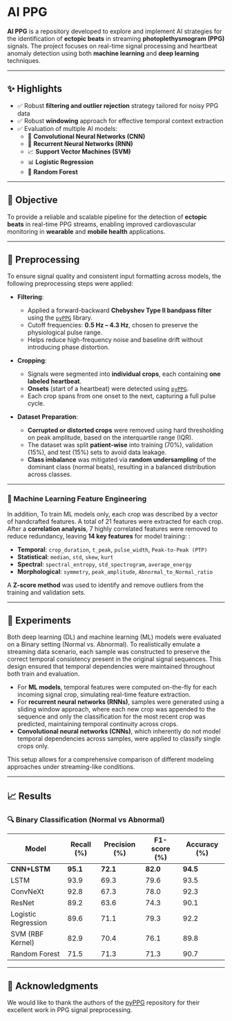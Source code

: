 
# AI PPG

**AI PPG** is a repository developed to explore and implement AI strategies for the identification of **ectopic beats** in streaming **photoplethysmogram (PPG)** signals. The project focuses on real-time signal processing and heartbeat anomaly detection using both **machine learning** and **deep learning** techniques.

---

## ✨ Highlights

- ✅ Robust **filtering and outlier rejection** strategy tailored for noisy PPG data  
- ✅ Robust **windowing** approach for effective temporal context extraction  
- ✅ Evaluation of multiple AI models:
  - 🧠 **Convolutional Neural Networks (CNN)**
  - 🔁 **Recurrent Neural Networks (RNN)**
  - 📈 **Support Vector Machines (SVM)**
  - 📊 **Logistic Regression**
  - 🌲 **Random Forest**

---

## 🎯 Objective

To provide a reliable and scalable pipeline for the detection of **ectopic beats** in real-time PPG streams, enabling improved cardiovascular monitoring in **wearable** and **mobile health** applications.

---
## 🧼 Preprocessing

To ensure signal quality and consistent input formatting across models, the following preprocessing steps were applied:

- **Filtering**:
  - Applied a forward-backward **Chebyshev Type II bandpass filter** using the [`pyPPG`](https://github.com/godamartonaron/GODA_pyPPG.git) library.
  - Cutoff frequencies: **0.5 Hz – 4.3 Hz**, chosen to preserve the physiological pulse range.
  - Helps reduce high-frequency noise and baseline drift without introducing phase distortion.

- **Cropping**:
  - Signals were segmented into **individual crops**, each containing **one labeled heartbeat**.
  - **Onsets** (start of a heartbeat) were detected using [`pyPPG`](https://github.com/godamartonaron/GODA_pyPPG.git).
  - Each crop spans from one onset to the next, capturing a full pulse cycle.

- **Dataset Preparation**:
  - **Corrupted or distorted crops** were removed using hard thresholding on peak amplitude, based on the interquartile range (IQR).
  - The dataset was split **patient-wise** into training (70%), validation (15%), and test (15%) sets to avoid data leakage.
  - **Class imbalance** was mitigated via **random undersampling** of the dominant class (normal beats), resulting in a balanced distribution across classes.

---
### 🧰  Machine Learning Feature Engineering

In addition, To train ML models only, each crop was described by a vector of handcrafted features. A total of 21 features were extracted for each crop. After a **correlation analysis**, 7 highly correlated features were removed to reduce redundancy, leaving **14 key features** for model training:
:

- **Temporal**: `crop_duration`, `t_peak`, `pulse_width`, `Peak-to-Peak (PTP)`
- **Statistical**: `median`, `std`, `skew`, `kurt`
- **Spectral**: `spectral_entropy`, `std_spectrogram`, `average_energy`
- **Morphological**: `symmetry`, `peak_amplitude`, `Abnormal_to_Normal_ratio`

A **Z-score method** was used to identify and remove outliers from the training and validation sets.

---

## 🧪 Experiments


Both deep learning (DL) and machine learning (ML) models were evaluated on a Binary setting (Normal vs. Abnormal).
To realistically emulate a streaming data scenario, each sample was constructed to preserve the correct temporal consistency present in the original signal sequences. This design ensured that temporal dependencies were maintained throughout both train and evaluation.

- For **ML models**, temporal features were computed on-the-fly for each incoming signal crop, simulating real-time feature extraction.  
- For **recurrent neural networks (RNNs)**, samples were generated using a sliding window approach, where each new crop was appended to the sequence and only the classification for the most recent crop was predicted, maintaining temporal continuity across crops.  
- **Convolutional neural networks (CNNs)**, which inherently do not model temporal dependencies across samples, were applied to classify single crops only.

This setup allows for a comprehensive comparison of different modeling approaches under streaming-like conditions.

---

##  📈 Results

### 🔍 Binary Classification (Normal vs Abnormal)

| Model             | Recall (%) | Precision (%) | F1-score (%) | Accuracy (%) |
|-------------------|------------|---------------|--------------|--------------|
| **CNN+LSTM**        | **95.1**   | **72.1**      | **82.0**     | **94.5**     |
| LSTM              | 93.9       | 69.3          | 79.6         | 93.5         |
| ConvNeXt          | 92.8       | 67.3          | 78.0         | 92.3         |
| ResNet            | 89.2       | 63.6          | 74.3         | 90.1         |
| Logistic Regression | 89.6       | 71.1          | 79.3         | 92.2         |
| SVM (RBF Kernel)  | 82.9       | 70.4          | 76.1         | 89.8         |
| Random Forest     | 71.5       | 71.3          | 71.3         | 90.7         |

---

## 🙏 Acknowledgments

We would like to thank the authors of the [pyPPG](https://github.com/godamartonaron/GODA_pyPPG) repository for their excellent work in PPG signal preprocessing. 